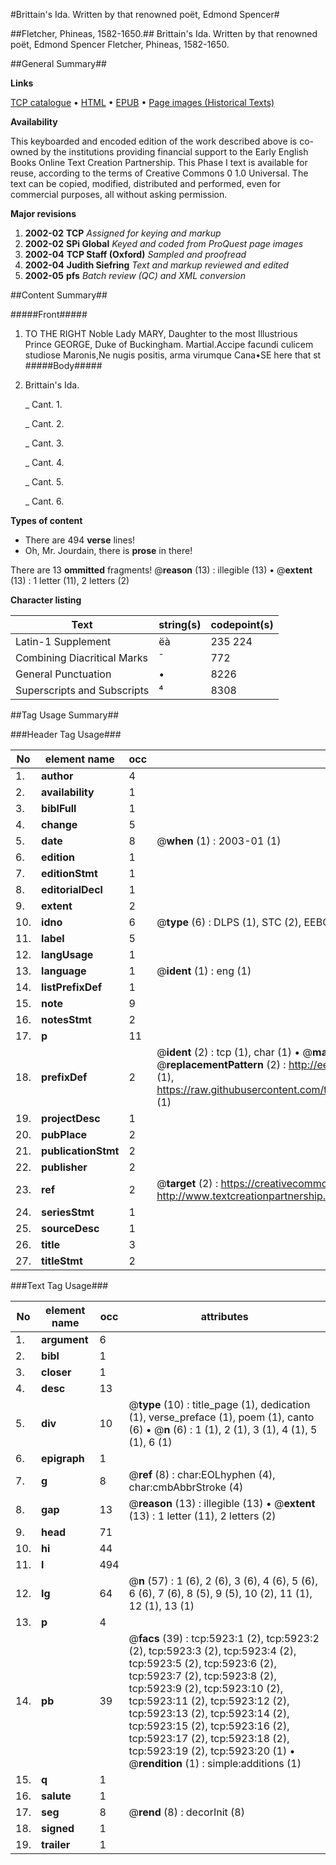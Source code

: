 #Brittain's Ida. Written by that renowned poët, Edmond Spencer#

##Fletcher, Phineas, 1582-1650.##
Brittain's Ida. Written by that renowned poët, Edmond Spencer
Fletcher, Phineas, 1582-1650.

##General Summary##

**Links**

[TCP catalogue](http://www.ota.ox.ac.uk/tcp/)  • 
[HTML](http://tei.it.ox.ac.uk/tcp/Texts-HTML/free/A00/A00973.html)  • 
[EPUB](http://tei.it.ox.ac.uk/tcp/Texts-EPUB/free/A00/A00973.epub) • 
[Page images (Historical Texts)](https://data.historicaltexts.jisc.ac.uk/view?pubId=eebo-99841347e&pageId=eebo-99841347e-5923-1)

**Availability**

This keyboarded and encoded edition of the
	       work described above is co-owned by the institutions
	       providing financial support to the Early English Books
	       Online Text Creation Partnership. This Phase I text is
	       available for reuse, according to the terms of Creative
	       Commons 0 1.0 Universal. The text can be copied,
	       modified, distributed and performed, even for
	       commercial purposes, all without asking permission.

**Major revisions**

1. __2002-02__ __TCP__ *Assigned for keying and markup*
1. __2002-02__ __SPi Global__ *Keyed and coded from ProQuest page images*
1. __2002-04__ __TCP Staff (Oxford)__ *Sampled and proofread*
1. __2002-04__ __Judith Siefring__ *Text and markup reviewed and edited*
1. __2002-05__ __pfs__ *Batch review (QC) and XML conversion*

##Content Summary##

#####Front#####

1. TO THE RIGHT Noble Lady MARY, Daughter to the most Illustrious Prince GEORGE, Duke of Buckingham.
Martial.Accipe facundi culicem studiose Maronis,Ne nugis positis, arma virumque Cana•SE here that st
#####Body#####

1. Brittain's Ida.

    _ Cant. 1.

    _ Cant. 2.

    _ Cant. 3.

    _ Cant. 4.

    _ Cant. 5.

    _ Cant. 6.

**Types of content**

  * There are 494 **verse** lines!
  * Oh, Mr. Jourdain, there is **prose** in there!

There are 13 **ommitted** fragments! 
 @__reason__ (13) : illegible (13)  •  @__extent__ (13) : 1 letter (11), 2 letters (2)

**Character listing**


|Text|string(s)|codepoint(s)|
|---|---|---|
|Latin-1 Supplement|ëà|235 224|
|Combining             Diacritical Marks|̄|772|
|General Punctuation|•|8226|
|Superscripts             and Subscripts|⁴|8308|

##Tag Usage Summary##

###Header Tag Usage###

|No|element name|occ|attributes|
|---|---|---|---|
|1.|__author__|4||
|2.|__availability__|1||
|3.|__biblFull__|1||
|4.|__change__|5||
|5.|__date__|8| @__when__ (1) : 2003-01 (1)|
|6.|__edition__|1||
|7.|__editionStmt__|1||
|8.|__editorialDecl__|1||
|9.|__extent__|2||
|10.|__idno__|6| @__type__ (6) : DLPS (1), STC (2), EEBO-CITATION (1), PROQUEST (1), VID (1)|
|11.|__label__|5||
|12.|__langUsage__|1||
|13.|__language__|1| @__ident__ (1) : eng (1)|
|14.|__listPrefixDef__|1||
|15.|__note__|9||
|16.|__notesStmt__|2||
|17.|__p__|11||
|18.|__prefixDef__|2| @__ident__ (2) : tcp (1), char (1)  •  @__matchPattern__ (2) : ([0-9\-]+):([0-9IVX]+) (1), (.+) (1)  •  @__replacementPattern__ (2) : http://eebo.chadwyck.com/downloadtiff?vid=$1&page=$2 (1), https://raw.githubusercontent.com/textcreationpartnership/Texts/master/tcpchars.xml#$1 (1)|
|19.|__projectDesc__|1||
|20.|__pubPlace__|2||
|21.|__publicationStmt__|2||
|22.|__publisher__|2||
|23.|__ref__|2| @__target__ (2) : https://creativecommons.org/publicdomain/zero/1.0/ (1), http://www.textcreationpartnership.org/docs/. (1)|
|24.|__seriesStmt__|1||
|25.|__sourceDesc__|1||
|26.|__title__|3||
|27.|__titleStmt__|2||


###Text Tag Usage###

|No|element name|occ|attributes|
|---|---|---|---|
|1.|__argument__|6||
|2.|__bibl__|1||
|3.|__closer__|1||
|4.|__desc__|13||
|5.|__div__|10| @__type__ (10) : title_page (1), dedication (1), verse_preface (1), poem (1), canto (6)  •  @__n__ (6) : 1 (1), 2 (1), 3 (1), 4 (1), 5 (1), 6 (1)|
|6.|__epigraph__|1||
|7.|__g__|8| @__ref__ (8) : char:EOLhyphen (4), char:cmbAbbrStroke (4)|
|8.|__gap__|13| @__reason__ (13) : illegible (13)  •  @__extent__ (13) : 1 letter (11), 2 letters (2)|
|9.|__head__|71||
|10.|__hi__|44||
|11.|__l__|494||
|12.|__lg__|64| @__n__ (57) : 1 (6), 2 (6), 3 (6), 4 (6), 5 (6), 6 (6), 7 (6), 8 (5), 9 (5), 10 (2), 11 (1), 12 (1), 13 (1)|
|13.|__p__|4||
|14.|__pb__|39| @__facs__ (39) : tcp:5923:1 (2), tcp:5923:2 (2), tcp:5923:3 (2), tcp:5923:4 (2), tcp:5923:5 (2), tcp:5923:6 (2), tcp:5923:7 (2), tcp:5923:8 (2), tcp:5923:9 (2), tcp:5923:10 (2), tcp:5923:11 (2), tcp:5923:12 (2), tcp:5923:13 (2), tcp:5923:14 (2), tcp:5923:15 (2), tcp:5923:16 (2), tcp:5923:17 (2), tcp:5923:18 (2), tcp:5923:19 (2), tcp:5923:20 (1)  •  @__rendition__ (1) : simple:additions (1)|
|15.|__q__|1||
|16.|__salute__|1||
|17.|__seg__|8| @__rend__ (8) : decorInit (8)|
|18.|__signed__|1||
|19.|__trailer__|1||
